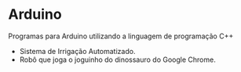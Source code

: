 # Arduino
Programas para Arduino utilizando a linguagem de programação C++
- Sistema de Irrigação Automatizado.
- Robô que joga o joguinho do dinossauro do Google Chrome.
